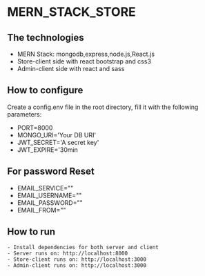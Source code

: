 # MERN_STACK_STORE



## The technologies
- MERN Stack: mongodb,express,node.js,React.js
- Store-client side with react bootstrap and css3
- Admin-client side with react and  sass 


## How to configure

Create a config.env file in the root directory, fill it with the following parameters:

 - PORT=8000
 - MONGO_URI='Your DB URI'
 - JWT_SECRET='A secret key'
 - JWT_EXPIRE='30min


## For password Reset

- EMAIL_SERVICE=""
- EMAIL_USERNAME=""
- EMAIL_PASSWORD=""
- EMAIL_FROM=""
    
##  How to run
    
  
    - Install dependencies for both server and client
    - Server runs on: http://localhost:8000
    - Store-client runs on: http://localhost:3000
    - Admin-client runs on: http://localhost:3000

